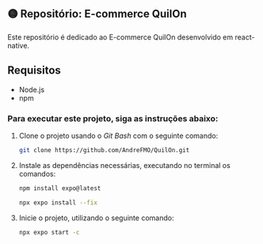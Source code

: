 
## 🟡 Repositório: E-commerce QuilOn


Este repositório é dedicado ao E-commerce QuilOn desenvolvido em react-native. 


## Requisitos

- Node.js
- npm 


### Para executar este projeto, siga as instruções abaixo:


1. Clone o projeto usando o *Git Bash* com o seguinte comando:

    ```bash
    git clone https://github.com/AndreFMO/QuilOn.git
    ```


2. Instale as dependências necessárias, executando no terminal os comandos:
    ```sh
    npm install expo@latest
    ```
    
     ```sh
    npx expo install --fix
    ```
     
    
3. Inicie o projeto, utilizando o seguinte comando:
    ```sh
    npx expo start -c
     ```

